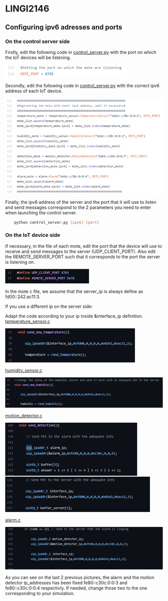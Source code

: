 # LINGI2146

## Configuring ipv6 adresses and ports

### On the control server side

Firstly, edit the following code in [control_server.py](control_server/control_server.py) with the port on which the IoT devices will be listening.

![image](image/mote_port.PNG)

Secondly, edit the following code in [control_server.py](control_server/control_server.py) with the correct ipv6 address of each IoT device.

![image](image/mote_ip.PNG)

Finally, the ipv6 address of the server and the port that it will use to listen and send messages correspond to the 2 parameters you need to enter when launching the control server.<br/>
``` bash
    python control_server.py [ipv6] [port]
```

### On the IoT device side

If necessary, in the file of each mote, edit the port that the device will use to receive and send messages to the server (UDP_CLIENT_PORT). Also edit the REMOTE_SERVER_PORT such that it corresponds to the port the server is listening on.

![image](image/port.JPG)

In the mote c file, we assume that the server_ip is always define as fd00::242:ac11:3.

If you use a different ip on the server side:

Adapt the code according to your ip inside &interface_ip definition.  
[temperature_sensor.c](mote/temperature_sensor.c)

![image](image/temp.JPG)

[humidity_sensor.c](mote/humidity_sensor.c)
    
![image](image/humidity.JPG)

[motion_detector.c](mote/motion_detector.c) 
    
 ![image](image/mote_detec.JPG)
 ![image](image/mote_detec2.JPG)

[alarm.c](mote/alarm.c)
    
![image](image/alarm.JPG)

As you can see on the last 2 previous pictures, the alarm and the motion detector ip_addresses has been fixed fe80::c30c:0:0:3 and  fe80::c30c:0:0:4 respectivly. If needed, change those two to the one corresponding to your simulation.
